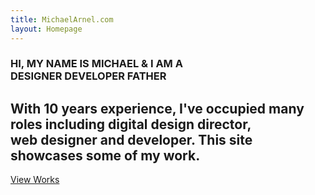 ```yaml
---
title: MichaelArnel.com
layout: Homepage
---
```


<section id="hero-area" >
            <div class="container">
                <div class="row">
                    <div class="col-md-12 text-center">
                        <div class="block wow fadeInUp" data-wow-delay=".3s">                   
                            <!-- Slider -->
                            <section class="cd-intro">
                                <h1 class="wow fadeInUp animated cd-headline slide" data-wow-delay=".4s" >
                                <span>HI, MY NAME IS MICHAEL & I AM A</span><br>
                                <span class="cd-words-wrapper">
                                    <b class="is-visible">DESIGNER</b>
                                    <b>DEVELOPER</b>
                                    <b>FATHER</b>
                                </span>
                                </h1>
                                </section> <!-- cd-intro -->
                                <!-- /.slider -->
                                <h2 class="wow fadeInUp animated" data-wow-delay=".6s" >
                                    With 10 years experience, I've occupied many roles including digital design director,<br> web designer and developer. This site showcases some of my work.
                                </h2>
                                <a class="btn-lines dark light wow fadeInUp animated smooth-scroll btn btn-default btn-green" data-wow-delay=".9s" href="#works" data-section="#works" >View Works</a>       
                            </div>
                        </div>
                    </div>
                </div>
            </section>
      
